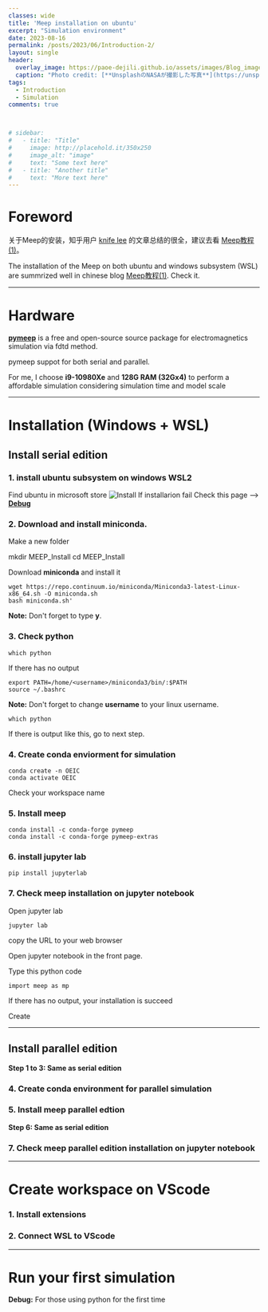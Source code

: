 ```yaml
---
classes: wide
title: 'Meep installation on ubuntu'
excerpt: "Simulation environment"
date: 2023-08-16
permalink: /posts/2023/06/Introduction-2/
layout: single
header:
  overlay_image: https://paoe-dejili.github.io/assets/images/Blog_images2.jpg
  caption: "Photo credit: [**UnsplashのNASAが撮影した写真**](https://unsplash.com/ja/%E5%86%99%E7%9C%9F/Q1p7bh3SHj8)"   
tags:
  - Introduction
  - Simulation 
comments: true



# sidebar:
#   - title: "Title"
#     image: http://placehold.it/350x250
#     image_alt: "image"
#     text: "Some text here"
#   - title: "Another title"
#     text: "More text here"
---
```


# Foreword 

关于Meep的安装，知乎用户 [knife lee](https://knifelees3.github.io/) 的文章总结的很全，建议去看 [Meep教程(1)](https://zhuanlan.zhihu.com/p/162148062)。

The installation of the Meep on both ubuntu and windows subsystem (WSL) are summrized well in chinese blog [Meep教程(1)](https://zhuanlan.zhihu.com/p/162148062). Check it. 

***

# Hardware

**[pymeep](https://meep.readthedocs.io/en/latest/)** is a free and open-source source package for electromagnetics simulation via fdtd method.

pymeep suppot for both serial and parallel.

For me, I choose **i9-10980Xe** and **128G RAM (32Gx4)** to perform a affordable simulation considering simulation time and model scale

***

# Installation (Windows + WSL)
## Install serial edition
### 1. install ubuntu subsystem on windows WSL2
Find ubuntu in microsoft store
![Install](https://paoe-dejili.github.io/assets/images/Blog_images2.jpg)
If installarion fail Check this page --> **[Debug]()**
### 2. Download and install miniconda.

Make a new folder

mkdir MEEP_Install
cd MEEP_Install

Download **miniconda** and install it

~~~
wget https://repo.continuum.io/miniconda/Miniconda3-latest-Linux-x86_64.sh -O miniconda.sh
bash miniconda.sh'
~~~

**Note:** Don't forget to type **y**.

### 3. Check python
~~~
which python
~~~
If there has no output
~~~
export PATH=/home/<username>/miniconda3/bin/:$PATH
source ~/.bashrc
~~~
**Note:** Don't forget to change **username** to your linux username.
~~~
which python
~~~
If there is output like this, go to next step.

### 4. Create conda enviorment for simulation
~~~
conda create -n OEIC
conda activate OEIC
~~~
Check your workspace name
### 5. Install meep
~~~
conda install -c conda-forge pymeep
conda install -c conda-forge pymeep-extras
~~~
### 6. install jupyter lab
~~~
pip install jupyterlab
~~~
### 7. Check meep installation on jupyter notebook
Open jupyter lab
~~~
jupyter lab
~~~
copy the URL to your web browser

Open jupyter notebook in the front page.

Type this python code
~~~
import meep as mp
~~~
If there has no output, your installation is succeed

Create 

***

## Install parallel edition

**Step 1 to 3: Same as serial edition**

### 4. Create conda environment for parallel simulation

### 5. Install meep parallel edtion

**Step 6: Same as serial edition**

### 7. Check meep parallel edition installation on jupyter notebook

***

# Create workspace on VScode

### 1. Install extensions

### 2. Connect WSL to VScode

***

# Run your first simulation

**Debug:** For those using python for the first time
